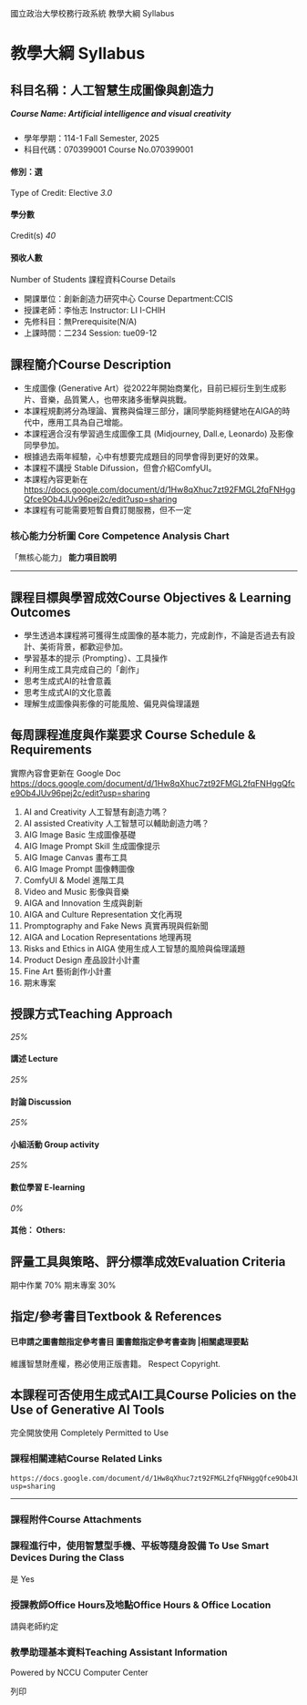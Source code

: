國立政治大學校務行政系統 教學大綱 Syllabus
# 教學大綱 Syllabus
##  科目名稱：人工智慧生成圖像與創造力
#####  Course Name: Artificial intelligence and visual creativity
  * 學年學期：114-1 Fall Semester, 2025 
  * 科目代碼：070399001 Course No.070399001


#### 修別：選
Type of Credit: Elective 
_3.0_
#### 學分數
Credit(s)
_40_
#### 預收人數
Number of Students
課程資料Course Details
  * 開課單位：創新創造力研究中心 Course Department:CCIS 
  * 授課老師：李怡志 Instructor: LI I-CHIH 
  * 先修科目：無Prerequisite(N/A)
  * 上課時間：二234 Session: tue09-12


##  課程簡介Course Description
  * 生成圖像 (Generative Art）從2022年開始商業化，目前已經衍生到生成影片、音樂，品質驚人，也帶來諸多衝擊與挑戰。
  * 本課程規劃將分為理論、實務與倫理三部分，讓同學能夠穩健地在AIGA的時代中，應用工具為自己增能。
  * 本課程適合沒有學習過生成圖像工具 (Midjourney, Dall.e, Leonardo) 及影像同學參加。
  * 根據過去兩年經驗，心中有想要完成題目的同學會得到更好的效果。
  * 本課程不講授 Stable Difussion，但會介紹ComfyUI。
  * 本課程內容更新在 https://docs.google.com/document/d/1Hw8qXhuc7zt92FMGL2fqFNHggQfce9Ob4JUv96pej2c/edit?usp=sharing 
  * 本課程有可能需要短暫自費訂閱服務，但不一定


###  核心能力分析圖 Core Competence Analysis Chart
「無核心能力」 
**能力項目說明**
* * *
##  課程目標與學習成效Course Objectives & Learning Outcomes 
  * 學生透過本課程將可獲得生成圖像的基本能力，完成創作，不論是否過去有設計、美術背景，都歡迎參加。
  * 學習基本的提示 (Prompting）、工具操作
  * 利用生成工具完成自己的「創作」
  * 思考生成式AI的社會意義
  * 思考生成式AI的文化意義
  * 理解生成圖像與影像的可能風險、偏見與倫理議題


##  每周課程進度與作業要求 Course Schedule & Requirements
​​​​​​​實際內容會更新在 Google Doc https://docs.google.com/document/d/1Hw8qXhuc7zt92FMGL2fqFNHggQfce9Ob4JUv96pej2c/edit?usp=sharing
  1. AI and Creativity 人工智慧有創造力嗎？
  2. AI assisted Creativity 人工智慧可以輔助創造力嗎？
  3. AIG Image Basic 生成圖像基礎
  4. AIG Image Prompt Skill 生成圖像提示
  5. AIG Image Canvas 畫布工具
  6. AIG Image Prompt 圖像轉圖像
  7. ComfyUI & Model 進階工具
  8. Video and Music 影像與音樂
  9. AIGA and Innovation 生成與創新
  10. AIGA and Culture Representation 文化再現
  11. Promptography and Fake News 真實再現與假新聞
  12. AIGA and Location Representations 地理再現
  13. Risks and Ethics in AIGA 使用生成人工智慧的風險與倫理議題
  14. Product Design 產品設計小計畫
  15. Fine Art 藝術創作小計畫
  16. 期末專案


##  授課方式Teaching Approach
_25%_
####  講述 Lecture
_25%_
####  討論 Discussion
_25%_
####  小組活動 Group activity
_25%_
####  數位學習 E-learning
_0%_
####  其他： Others:
##  評量工具與策略、評分標準成效Evaluation Criteria
期中作業 70%
期末專案 30%
##  指定/參考書目Textbook & References
####  已申請之圖書館指定參考書目  圖書館指定參考書查詢 |相關處理要點
維護智慧財產權，務必使用正版書籍。 Respect Copyright.
##  本課程可否使用生成式AI工具Course Policies on the Use of Generative AI Tools
完全開放使用 Completely Permitted to Use
###  課程相關連結Course Related Links
```
https://docs.google.com/document/d/1Hw8qXhuc7zt92FMGL2fqFNHggQfce9Ob4JUv96pej2c/edit?usp=sharing
```

* * *
###  課程附件Course Attachments
###  課程進行中，使用智慧型手機、平板等隨身設備 To Use Smart Devices During the Class
是  Yes
###  授課教師Office Hours及地點Office Hours & Office Location
請與老師約定
###  教學助理基本資料Teaching Assistant Information
Powered by NCCU Computer Center
  
列印

